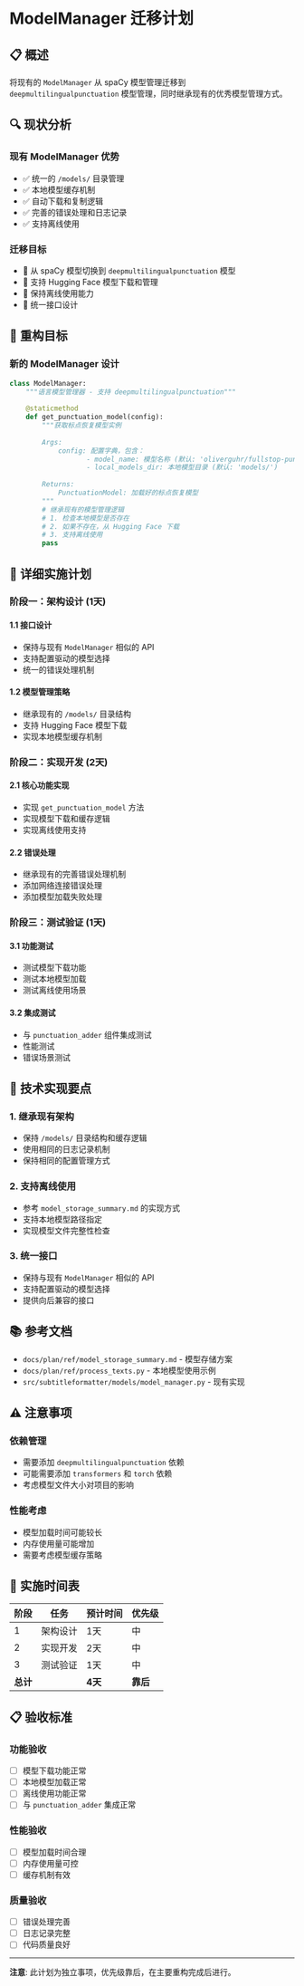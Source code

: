 # ModelManager 迁移计划

## 📋 概述

将现有的 `ModelManager` 从 spaCy 模型管理迁移到 `deepmultilingualpunctuation` 模型管理，同时继承现有的优秀模型管理方式。

## 🔍 现状分析

### 现有 ModelManager 优势
- ✅ 统一的 `/models/` 目录管理
- ✅ 本地模型缓存机制
- ✅ 自动下载和复制逻辑
- ✅ 完善的错误处理和日志记录
- ✅ 支持离线使用

### 迁移目标
- 🔄 从 spaCy 模型切换到 `deepmultilingualpunctuation` 模型
- 📁 支持 Hugging Face 模型下载和管理
- 🔌 保持离线使用能力
- 🎯 统一接口设计

## 🎯 重构目标

### 新的 ModelManager 设计
```python
class ModelManager:
    """语言模型管理器 - 支持 deepmultilingualpunctuation"""
    
    @staticmethod
    def get_punctuation_model(config):
        """获取标点恢复模型实例
        
        Args:
            config: 配置字典，包含：
                   - model_name: 模型名称 (默认: 'oliverguhr/fullstop-punctuation-multilang-large')
                   - local_models_dir: 本地模型目录 (默认: 'models/')
        
        Returns:
            PunctuationModel: 加载好的标点恢复模型
        """
        # 继承现有的模型管理逻辑
        # 1. 检查本地模型是否存在
        # 2. 如果不存在，从 Hugging Face 下载
        # 3. 支持离线使用
        pass
```

## 📝 详细实施计划

### 阶段一：架构设计 (1天)

#### 1.1 接口设计
- 保持与现有 `ModelManager` 相似的 API
- 支持配置驱动的模型选择
- 统一的错误处理机制

#### 1.2 模型管理策略
- 继承现有的 `/models/` 目录结构
- 支持 Hugging Face 模型下载
- 实现本地模型缓存机制

### 阶段二：实现开发 (2天)

#### 2.1 核心功能实现
- 实现 `get_punctuation_model` 方法
- 实现模型下载和缓存逻辑
- 实现离线使用支持

#### 2.2 错误处理
- 继承现有的完善错误处理机制
- 添加网络连接错误处理
- 添加模型加载失败处理

### 阶段三：测试验证 (1天)

#### 3.1 功能测试
- 测试模型下载功能
- 测试本地模型加载
- 测试离线使用场景

#### 3.2 集成测试
- 与 `punctuation_adder` 组件集成测试
- 性能测试
- 错误场景测试

## 🔧 技术实现要点

### 1. 继承现有架构
- 保持 `/models/` 目录结构和缓存逻辑
- 使用相同的日志记录机制
- 保持相同的配置管理方式

### 2. 支持离线使用
- 参考 `model_storage_summary.md` 的实现方式
- 支持本地模型路径指定
- 实现模型文件完整性检查

### 3. 统一接口
- 保持与现有 `ModelManager` 相似的 API
- 支持配置驱动的模型选择
- 提供向后兼容的接口

## 📚 参考文档

- `docs/plan/ref/model_storage_summary.md` - 模型存储方案
- `docs/plan/ref/process_texts.py` - 本地模型使用示例
- `src/subtitleformatter/models/model_manager.py` - 现有实现

## ⚠️ 注意事项

### 依赖管理
- 需要添加 `deepmultilingualpunctuation` 依赖
- 可能需要添加 `transformers` 和 `torch` 依赖
- 考虑模型文件大小对项目的影响

### 性能考虑
- 模型加载时间可能较长
- 内存使用量可能增加
- 需要考虑模型缓存策略

## 🚀 实施时间表

| 阶段 | 任务 | 预计时间 | 优先级 |
|------|------|----------|--------|
| 1 | 架构设计 | 1天 | 中 |
| 2 | 实现开发 | 2天 | 中 |
| 3 | 测试验证 | 1天 | 中 |
| **总计** | | **4天** | **靠后** |

## 📋 验收标准

### 功能验收
- [ ] 模型下载功能正常
- [ ] 本地模型加载正常
- [ ] 离线使用功能正常
- [ ] 与 `punctuation_adder` 集成正常

### 性能验收
- [ ] 模型加载时间合理
- [ ] 内存使用量可控
- [ ] 缓存机制有效

### 质量验收
- [ ] 错误处理完善
- [ ] 日志记录完整
- [ ] 代码质量良好

---

**注意**: 此计划为独立事项，优先级靠后，在主要重构完成后进行。
